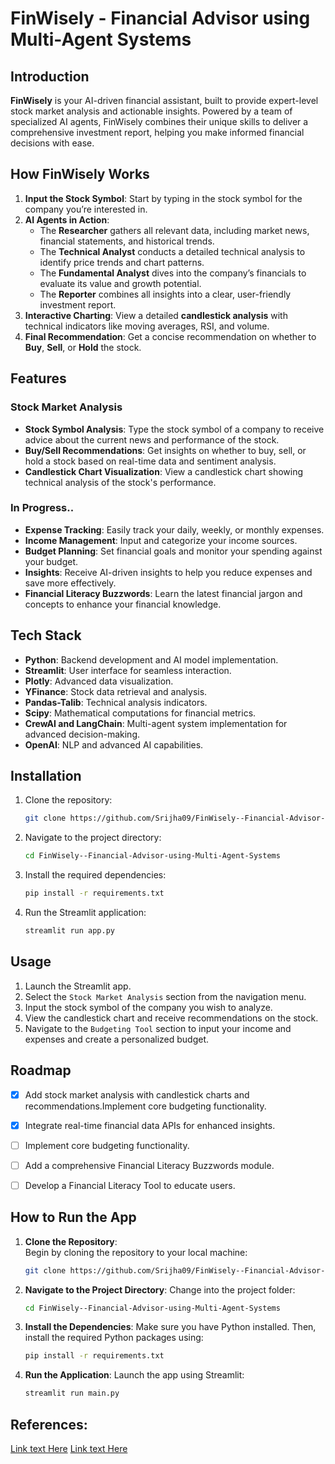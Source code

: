 # FinWisely - Financial Advisor using Multi-Agent Systems

## Introduction

**FinWisely** is your AI-driven financial assistant, built to provide expert-level stock market analysis and actionable insights. Powered by a team of specialized AI agents, FinWisely combines their unique skills to deliver a comprehensive investment report, helping you make informed financial decisions with ease.

## How FinWisely Works

1. **Input the Stock Symbol**: Start by typing in the stock symbol for the company you’re interested in.
2. **AI Agents in Action**:
   - The **Researcher** gathers all relevant data, including market news, financial statements, and historical trends.
   - The **Technical Analyst** conducts a detailed technical analysis to identify price trends and chart patterns.
   - The **Fundamental Analyst** dives into the company’s financials to evaluate its value and growth potential.
   - The **Reporter** combines all insights into a clear, user-friendly investment report.
3. **Interactive Charting**: View a detailed **candlestick analysis** with technical indicators like moving averages, RSI, and volume.
4. **Final Recommendation**: Get a concise recommendation on whether to **Buy**, **Sell**, or **Hold** the stock.

## Features

### Stock Market Analysis
- **Stock Symbol Analysis**: Type the stock symbol of a company to receive advice about the current news and performance of the stock.
- **Buy/Sell Recommendations**: Get insights on whether to buy, sell, or hold a stock based on real-time data and sentiment analysis.
- **Candlestick Chart Visualization**: View a candlestick chart showing technical analysis of the stock's performance.

### In Progress..
- **Expense Tracking**: Easily track your daily, weekly, or monthly expenses.
- **Income Management**: Input and categorize your income sources.
- **Budget Planning**: Set financial goals and monitor your spending against your budget.
- **Insights**: Receive AI-driven insights to help you reduce expenses and save more effectively.
- **Financial Literacy Buzzwords**: Learn the latest financial jargon and concepts to enhance your financial knowledge.


## Tech Stack

- **Python**: Backend development and AI model implementation.
- **Streamlit**: User interface for seamless interaction.
- **Plotly**: Advanced data visualization.
- **YFinance**: Stock data retrieval and analysis.
- **Pandas-Talib**: Technical analysis indicators.
- **Scipy**: Mathematical computations for financial metrics.
- **CrewAI and LangChain**: Multi-agent system implementation for advanced decision-making.
- **OpenAI**: NLP and advanced AI capabilities.

## Installation

1. Clone the repository:
   ```bash
   git clone https://github.com/Srijha09/FinWisely--Financial-Advisor-using-Multi-Agent-Systems.git
   ```

2. Navigate to the project directory:
   ```bash
   cd FinWisely--Financial-Advisor-using-Multi-Agent-Systems
   ```

3. Install the required dependencies:
   ```bash
   pip install -r requirements.txt
   ```

4. Run the Streamlit application:
   ```bash
   streamlit run app.py
   ```

## Usage

1. Launch the Streamlit app.
2. Select the `Stock Market Analysis` section from the navigation menu.
3. Input the stock symbol of the company you wish to analyze.
4. View the candlestick chart and receive recommendations on the stock.
5. Navigate to the `Budgeting Tool` section to input your income and expenses and create a personalized budget.

## Roadmap

- [x] Add stock market analysis with candlestick charts and recommendations.Implement core budgeting functionality.
- [x] Integrate real-time financial data APIs for enhanced insights.
- [ ] Implement core budgeting functionality.
- [ ] Add a comprehensive Financial Literacy Buzzwords module.
- [ ] Develop a Financial Literacy Tool to educate users.


## How to Run the App

1. **Clone the Repository**:  
   Begin by cloning the repository to your local machine:  
   ```bash
   git clone https://github.com/Srijha09/FinWisely--Financial-Advisor-using-Multi-Agent-Systems.git

2. **Navigate to the Project Directory**:
     Change into the project folder:
    ```bash
    cd FinWisely--Financial-Advisor-using-Multi-Agent-Systems
3. **Install the Dependencies**:
   Make sure you have Python installed. Then, install the required Python packages using:
   ```bash
   pip install -r requirements.txt
4. **Run the Application**:
   Launch the app using Streamlit:
   ```bash
   streamlit run main.py

## References:
[Link text Here](https://docs.crewai.com/introduction)
[Link text Here](https://github.com/crewAIInc/crewAI-examples/tree/main)



